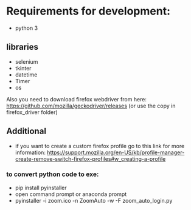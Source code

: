 # Requirements for development:

- python 3

## libraries
- selenium
- tkinter
- datetime
- Timer
- os

Also you need to download firefox webdriver from here: https://github.com/mozilla/geckodriver/releases
(or use the copy in firefox_driver folder)



## Additional
- if you want to create a custom firefox profile go to this link for more information: https://support.mozilla.org/en-US/kb/profile-manager-create-remove-switch-firefox-profiles#w_creating-a-profile

### to convert python code to exe:
- pip install pyinstaller 
- open command prompt or anaconda prompt
- pyinstaller -i zoom.ico -n ZoomAuto -w -F zoom_auto_login.py
